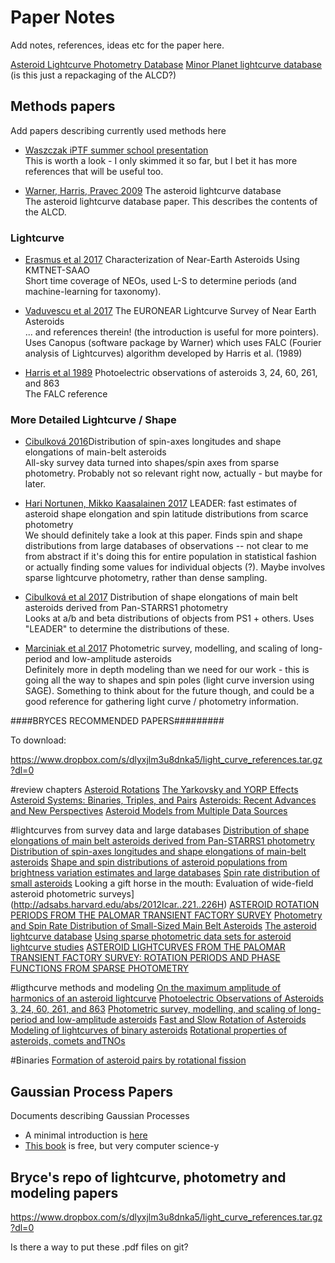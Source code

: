 Paper Notes
===========

Add notes, references, ideas etc for the paper here.

[Asteroid Lightcurve Photometry Database](http://alcdef.org/)
[Minor Planet lightcurve database](http://www.minorplanet.info/lightcurvedatabase.html) (is this just a repackaging of the ALCD?)





Methods papers
--------------

Add papers describing currently used methods here

* [Waszczak iPTF summer school presentation](http://phares.caltech.edu/iptf/iptf_SummerSchool_2014/slides/waszczak_asteroid_lightcurves.pdf) <br>
This is worth a look - I only skimmed it so far, but I bet it has more references that will be useful too.

* [Warner, Harris, Pravec 2009](http://www.sciencedirect.com/science/article/pii/S0019103509000566?via%3Dihub) The asteroid lightcurve database <br>
The asteroid lightcurve database paper. This describes the contents of the ALCD. 

### Lightcurve ###

* [Erasmus et al 2017](http://iopscience.iop.org/article/10.3847/1538-3881/aa88be/meta) Characterization of Near-Earth Asteroids Using KMTNET-SAAO <br>
Short time coverage of NEOs, used L-S to determine periods (and machine-learning for taxonomy). 

* [Vaduvescu et al 2017](https://link.springer.com/article/10.1007%2Fs11038-017-9506-9) The EURONEAR Lightcurve Survey of Near Earth Asteroids <br>
 ... and references therein! (the introduction is useful for more pointers). Uses Canopus (software package by Warner) which uses FALC (Fourier analysis of Lightcurves) algorithm developed by Harris et al. (1989)

* [Harris et al 1989](http://www.sciencedirect.com/science/article/pii/0019103589900158?via%3Dihub) Photoelectric observations of asteroids 3, 24, 60, 261, and 863 <br>
The FALC reference

### More Detailed Lightcurve / Shape ###

* [Cibulková 2016](https://www.aanda.org/articles/aa/abs/2016/12/aa29192-16/aa29192-16.html)Distribution of spin-axes longitudes and shape elongations of main-belt asteroids <br>
All-sky survey data turned into shapes/spin axes from sparse photometry. Probably not so relevant right now, actually - but maybe for later.

* [Hari Nortunen, Mikko Kaasalainen 2017](https://arxiv.org/abs/1710.06397) LEADER: fast estimates of asteroid shape elongation and spin latitude distributions from scarce photometry <br>
We should definitely take a look at this paper. Finds spin and shape distributions from large databases of observations -- not clear to me from abstract if it's doing this for entire population in statistical fashion or actually finding some values for individual objects (?). Maybe involves sparse lightcurve photometry, rather than dense sampling. 

* [Cibulková et al 2017](https://arxiv.org/abs/1709.05640) Distribution of shape elongations of main belt asteroids derived from Pan-STARRS1 photometry <br>
Looks at a/b and beta distributions of objects from PS1 + others. Uses "LEADER" to determine the distributions of these. 

* [Marciniak et al 2017](https://arxiv.org/abs/1711.01893) Photometric survey, modelling, and scaling of long-period and low-amplitude asteroids <br>
Definitely more in depth modeling than we need for our work - this is going all the way to shapes and spin poles (light curve inversion using SAGE).  Something to think about for the future though, and could be a good reference for gathering light curve / photometry information. 



####BRYCES RECOMMENDED PAPERS#########

To download:

https://www.dropbox.com/s/dlyxjlm3u8dnka5/light_curve_references.tar.gz?dl=0


#review chapters
[Asteroid Rotations](http://adsabs.harvard.edu/abs/2002aste.book..113P)
[The Yarkovsky and YORP Effects](http://adsabs.harvard.edu/abs/2015aste.book..509V)
[Asteroid Systems: Binaries, Triples, and Pairs](http://adsabs.harvard.edu/abs/2015aste.book..355M)
[Asteroids: Recent Advances and New Perspectives](http://adsabs.harvard.edu/abs/2015aste.book....3M)
[Asteroid Models from Multiple Data Sources](http://adsabs.harvard.edu/abs/2015aste.book..183D)

#lightcurves from survey data and large databases
[Distribution of shape elongations of main belt asteroids derived from Pan-STARRS1 photometry](http://adsabs.harvard.edu/abs/2017arXiv170905640C)
[Distribution of spin-axes longitudes and shape elongations of main-belt asteroids](http://adsabs.harvard.edu/abs/2016A%26A...596A..57C)
[Shape and spin distributions of asteroid populations from brightness variation estimates and large databases](https://arxiv.org/abs/1703.07178)
[Spin rate distribution of small asteroids](http://adsabs.harvard.edu/abs/2008Icar..197..497P)
Looking a gift horse in the mouth: Evaluation of wide-field asteroid photometric surveys](http://adsabs.harvard.edu/abs/2012Icar..221..226H)
[ASTEROID ROTATION PERIODS FROM THE PALOMAR TRANSIENT FACTORY SURVEY](https://arxiv.org/abs/1201.1930)
[Photometry and Spin Rate Distribution of Small-Sized Main Belt Asteroids](https://arxiv.org/abs/0811.1223)
[The asteroid lightcurve database](http://adsabs.harvard.edu/abs/2009Icar..202..134W)
[Using sparse photometric data sets for asteroid lightcurve studies](http://adsabs.harvard.edu/abs/2011Icar..216..610W)
[ASTEROID LIGHTCURVES FROM THE PALOMAR TRANSIENT FACTORY SURVEY:
ROTATION PERIODS AND PHASE FUNCTIONS FROM SPARSE PHOTOMETRY](http://iopscience.iop.org/article/10.1088/0004-6256/150/3/75/meta)


#ligthcurve methods and modeling
[On the maximum amplitude of harmonics of an asteroid lightcurve](http://adsabs.harvard.edu/abs/2014Icar..235...55H)
[Photoelectric Observations of Asteroids 3, 24, 60, 261, and 863](http://adsabs.harvard.edu/abs/1989Icar...77..171H)
[Photometric survey, modelling, and scaling of long-period and low-amplitude asteroids](https://arxiv.org/abs/1711.01893)
[Fast and Slow Rotation of Asteroids](http://adsabs.harvard.edu/abs/2000Icar..148...12P)
[Modeling of lightcurves of binary asteroids](http://adsabs.harvard.edu/abs/2009Icar..200..531S)
[Rotational properties of asteroids, comets andTNOs](http://adsabs.harvard.edu/abs/2006IAUS..229..439H)

#Binaries
[Formation of asteroid pairs by rotational fission](https://www.nature.com/articles/nature09315)

Gaussian Process Papers
-----------------------

Documents describing Gaussian Processes

* A minimal introduction is [here](https://www.robots.ox.ac.uk/~mebden/reports/GPtutorial.pdf)
* [This book](http://www.gaussianprocess.org) is free, but very computer science-y



Bryce's repo of lightcurve, photometry and modeling papers
---------------------------------------------------------
https://www.dropbox.com/s/dlyxjlm3u8dnka5/light_curve_references.tar.gz?dl=0

Is there a way to put these .pdf files on git?
